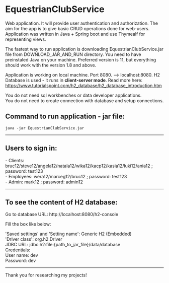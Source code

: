# EquestrianClubService
Web application. It will provide user authentication and authorization. The aim for the app is to give basic CRUD operations done for web-users.
Application was written in Java + Spring boot and use Thymealf for representing views.

The fastest way to run application is downloading EquestrianClubService.jar file from DOWNLOAD_JAR_AND_RUN directory. 
You need to have preinstaled Java on your machine. Preferred version is 11, but everything should work with the version 1.8 and above.

Application is working on local machine. Port 8080. --> localhost:8080. H2 Database is used - it runs in <b>client-server mode</b>. 
Read more here: https://www.tutorialspoint.com/h2_database/h2_database_introduction.htm 

You do not need sql workbenches or data developer applications. <br>
You do not need to create connection with database and setup connections.

<h2>Command to run application - jar file: </h2>

```
java -jar EquestrianClubService.jar
```
<hr>
<h2>Users to sign in:</h2>
- Clients: bruc12/steve12/angela12/natala12/wika12/kacp12/kasia12/luki12/ania12 ; password: test123
<br>
- Employees: wera12/marceg12/bruc12 ; password: test123
<br>
- Admin: mark12 ; password: admin12
<hr>
<h2>To see the content of H2 database:</h2>

Go to database URL: http://localhost:8080/h2-console

Fill the box like below:

'Saved settings' and 'Setting name': Generic H2 (Embedded)<br>
'Driver class': org.h2.Driver <br>
JDBC URL: jdbc:h2:file:{path_to_jar_file}/data/database<br>
Credentials:<br>
User name: dev <br>
Password: dev <br>

<hr>
Thank you for researching my projects! 
